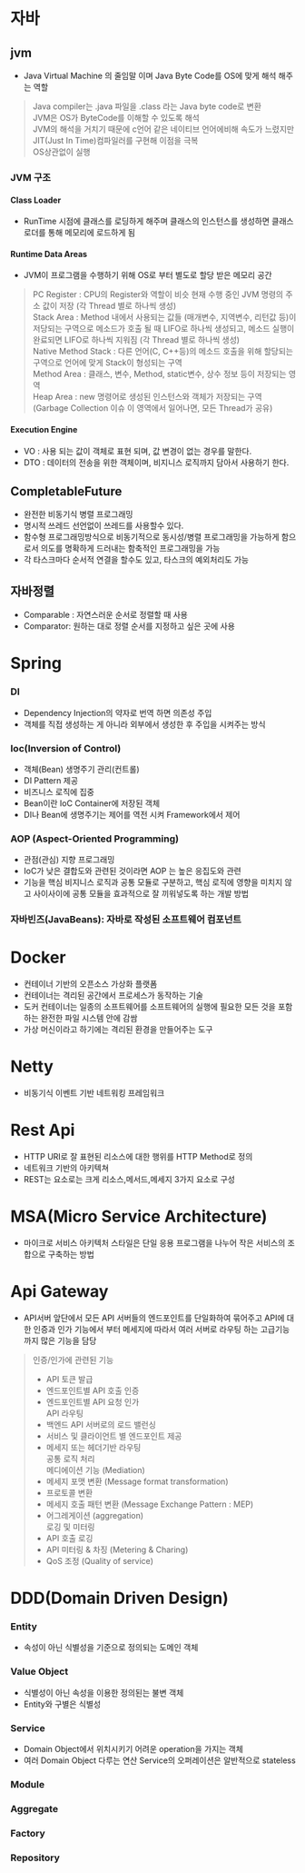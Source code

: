 # 자바
## jvm
* Java Virtual Machine 의 줄임말 이며 Java Byte Code를 OS에 맞게 해석 해주는 역할

> Java compiler는 .java 파일을 .class 라는 Java byte code로 변환 </br>
> JVM은 OS가 ByteCode를 이해할 수 있도록 해석 </br>
> JVM의 해석을 거치기 때문에 c언어 같은 네이티브 언어에비해 속도가 느렸지만 JIT(Just In Time)컴파일러를 구현해 이점을 극복 </br>
> OS상관없이 실행 </br>

### JVM 구조
#### Class Loader
* RunTime 시점에 클래스를 로딩하게 해주며 클래스의 인스턴스를 생성하면 클래스 로더를 통해 메모리에 로드하게 됨

#### Runtime Data Areas
* JVM이 프로그램을 수행하기 위해 OS로 부터 별도로 할당 받은 메모리 공간

> PC Register : CPU의 Register와 역할이 비슷 현재 수행 중인 JVM 명령의 주소 값이 저장 (각 Thread 별로 하나씩 생성) </br>
> Stack Area : Method 내에서 사용되는 값들 (매개변수, 지역변수, 리턴값 등)이 저당되는 구역으로 메소드가 호출 될 때 LIFO로 하나씩 생성되고, 메소드 실행이 완료되면 LIFO로 하나씩 지워짐 (각 Thread 별로 하나씩 생성)  </br>
> Native Method Stack : 다른 언어(C, C++등)의 메소드 호출을 위해 할당되는 구역으로 언어에 맞게 Stack이 형성되는 구역  </br>
> Method Area : 클래스, 변수, Method, static변수, 상수 정보 등이 저장되는 영역 </br>
> Heap Area : new 명령어로 생성된 인스턴스와 객체가 저장되는 구역(Garbage Collection 이슈 이 영역에서 일어나면, 모든 Thread가 공유)  </br>

#### Execution Engine



* VO : 사용 되는 값이 객체로 표현 되며, 값 변경이 없는 경우를 말한다.
* DTO : 데이터의 전송을 위한 객체이며, 비지니스 로직까지 담아서 사용하기 한다.

## CompletableFuture
- 완전한 비동기식 병렬 프로그래밍 
- 명시적 쓰레드 선언없이 쓰레드를 사용할수 있다.
-  함수형 프로그래밍방식으로 비동기적으로 동시성/병렬 프로그래밍을 가능하게 함으로서 의도를 명확하게 드러내는 함축적인 프로그래밍을 가능
- 각 타스크마다 순서적 연결을 할수도 있고, 타스크의 예외처리도 가능

## 자바정렬
* Comparable : 자연스러운 순서로 정렬할 때 사용
* Comparator: 원하는 대로 정렬 순서를 지정하고 싶은 곳에 사용

# Spring 
### DI
* Dependency Injection의 약자로 번역 하면 의존성 주입
* 객체를 직접 생성하는 게 아니라 외부에서 생성한 후 주입을 시켜주는 방식

### Ioc(Inversion of Control)
* 객체(Bean) 생명주기 관리(컨트롤)
* DI Pattern 제공
* 비즈니스 로직에 집중
* Bean이란 IoC Container에 저장된 객체
* DI나 Bean에 생명주기는 제어를 역전 시켜 Framework에서 제어

### AOP (Aspect-Oriented Programming)
* 관점(관심) 지향 프로그래밍
* IoC가 낮은 결합도와 관련된 것이라면 AOP 는 높은 응집도와 관련
* 기능을 핵심 비지니스 로직과 공통 모듈로 구분하고, 핵심 로직에 영향을 미치지 않고 사이사이에 공통 모듈을 효과적으로 잘 끼워넣도록 하는 개발 방법

### 자바빈즈(JavaBeans): 자바로 작성된 소프트웨어 컴포넌트

# Docker
* 컨테이너 기반의 오픈소스 가상화 플랫폼
* 컨테이너는 격리된 공간에서 프로세스가 동작하는 기술
* 도커 컨테이너는 일종의 소프트웨어를 소프트웨어의 실행에 필요한 모든 것을 포함하는 완전한 파일 시스템 안에 감쌈
* 가상 머신이라고 하기에는 격리된 환경을 만들어주는 도구

# Netty
* 비동기식 이벤트 기반 네트워킹 프레임워크

# Rest Api
* HTTP URI로 잘 표현된 리소스에 대한 행위를 HTTP Method로 정의
* 네트워크 기반의 아키텍쳐
* REST는 요소로는 크게 리소스,메서드,메세지 3가지 요소로 구성


# MSA(Micro Service Architecture)
* 마이크로 서비스 아키텍처 스타일은 단일 응용 프로그램을 나누어 작은 서비스의 조합으로 구축하는 방법

# Api Gateway
* API서버 앞단에서 모든 API 서버들의 엔드포인트를 단일화하여 묶어주고 API에 대한 인증과 인가 기능에서 부터 메세지에 따라서 여러 서버로 라우팅 하는 고급기능 까지 많은 기능을 담당

> 인증/인가에 관련된 기능 </br>
> - API 토큰 발급 </br>
> - 엔드포인트별 API 호출 인증 </br>
> - 엔드포인트별 API 요청 인가 </br>
> API 라우팅 </br>
> - 백엔드 API 서버로의 로드 밸런싱 </br>
> - 서비스 및 클라이언트 별 엔드포인트 제공 </br>
> - 메세지 또는 헤더기반 라우팅 </br>
> 공통 로직 처리 </br>
> 메디에이션 기능 (Mediation) </br>
> - 메세지 포맷 변환 (Message format transformation) </br>
> - 프로토콜 변환 </br>
> - 메세지 호출 패턴 변환 (Message Exchange Pattern : MEP) </br>
> - 어그레게이션 (aggregation) </br>
> 로깅 및 미터링 </br>
> - API 호출 로깅 </br>
> - API 미터링 & 차징 (Metering & Charing) </br>
> - QoS 조정 (Quality of service) </br>


# DDD(Domain Driven Design)

### Entity
- 속성이 아닌 식별성을 기준으로 정의되는 도메인 객체

### Value Object
- 식별성이 아닌 속성을 이용한 정의된는 불변 객체
- Entity와 구별은 식별성

### Service
- Domain Object에서 위치시키기 어려운 operation을 가지는 객체
- 여러 Domain Object 다루는 연산 Service의 오퍼레이션은 알반적으로 stateless

### Module

### Aggregate

### Factory

### Repository

